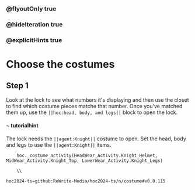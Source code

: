 ### @flyoutOnly true
### @hideIteration true
### @explicitHints true

# Choose the costumes

## Step 1
Look at the lock to see what numbers it's displaying and then use the closet to find which costume pieces matche that number. Once you've matched them up, use the ``||hoc:head, body, and legs||`` block to open the lock.

#### ~ tutorialhint
The lock needs the ``||agent:Knight||`` costume to open. Set the head, body and legs to use the ``||agent:Knight||`` items.


```ghost
    hoc._costume_activity(HeadWear_Activity.Knight_Helmet, MidWear_Activity.Knight_Top, LowerWear_Activity.Knight_Legs)
```
```template     
    \\
```

```package
hoc2024-ts=github:ReWrite-Media/hoc2024-ts/n/costume#v0.0.115
```